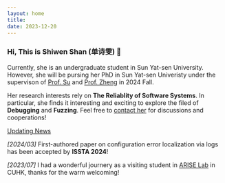 ```yaml
---
layout: home
title: 
date: 2023-12-20 
---
```

### Hi, This is Shiwen Shan (单诗雯) 👋
Currently, she is an undergraduate student in Sun Yat-sen University. However, she will be pursing her PhD in Sun Yat-sen Univeristy under the supervison of 
<a href="https://yxsu.github.io/" class="highlighted">Prof. Su</a> and <a href="https://www.zibinzheng.com/" class="highlighted">Prof. Zheng</a> in 2024 Fall.
<!-- [<font color='blue'>Prof. Su</font>](https://yxsu.github.io/) and [<font color='blue'>Prof. Zheng</font>](https://www.zibinzheng.com/). -->

Her research interests rely on **The Reliablity of Software Systems**. In particular, she finds it interesting and exciting to explore the filed of **Debugging** and **Fuzzing**. Feel free to <a href="/contact.html">contact her</a> for discussions and cooperations!

<a href="/news.html" class="highlighted">Updating News</a>

*[2024/03]* First-authored paper on configuration error localization via logs has been accepted by **ISSTA 2024**!

*[2023/07]* I had a wonderful journery as a visiting student in <a href="http://ariselab.cse.cuhk.edu.hk/" class="highlighted">ARISE Lab</a> in CUHK, thanks for the warm welcoming!
